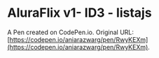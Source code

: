 # AluraFlix v1- ID3 - listajs

A Pen created on CodePen.io. Original URL: [https://codepen.io/aniarazwarg/pen/RwyKEXm](https://codepen.io/aniarazwarg/pen/RwyKEXm).

